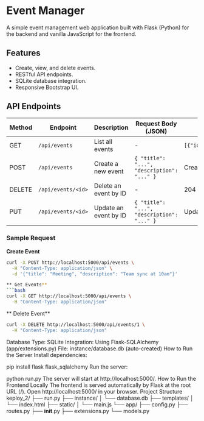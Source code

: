 # Event Manager

A simple event management web application built with Flask (Python) for the backend and vanilla JavaScript for the frontend.

## Features

- Create, view, and delete events.
- RESTful API endpoints.
- SQLite database integration.
- Responsive Bootstrap UI.

## API Endpoints

| Method | Endpoint              | Description                | Request Body (JSON)         | Response (JSON)         |
|--------|-----------------------|----------------------------|-----------------------------|-------------------------|
| GET    | `/api/events`         | List all events            | -                           | `[{"id":1,"title":"...","description":"..."}]` |
| POST   | `/api/events`         | Create a new event         | `{ "title": "...", "description": "..." }` | Created event object    |
| DELETE | `/api/events/<id>`    | Delete an event by ID      | -                           | 204 No Content          |
| PUT    | `/api/events/<id>`    | Update an event by ID      | `{ "title": "...", "description": "..." }` | Updated event object    |

### Sample Request

**Create Event**
```bash
curl -X POST http://localhost:5000/api/events \
  -H "Content-Type: application/json" \
  -d '{"title": "Meeting", "description": "Team sync at 10am"}'

** Get Events**
```bash
curl -X GET http://localhost:5000/api/events \
  -H "Content-Type: application/json"
```
** Delete Event**
```bash
curl -X DELETE http://localhost:5000/api/events/1 \
  -H "Content-Type: application/json"
```

Database
Type: SQLite
Integration: Using Flask-SQLAlchemy (app/extensions.py)
File: instance/database.db (auto-created)
How to Run the Server
Install dependencies:


pip install flask flask_sqlalchemy
Run the server:


python run.py
The server will start at http://localhost:5000/.
How to Run the Frontend Locally
The frontend is served automatically by Flask at the root URL (/).
Open http://localhost:5000/ in your browser.
Project Structure
   keploy_2/
├── run.py
├── instance/
│   └── database.db
├── templates/
│   └── index.html
├── static/
│   └── main.js
└── app/
    ├── config.py
    ├── routes.py
    ├── __init__.py
    ├── extensions.py
    └── models.py